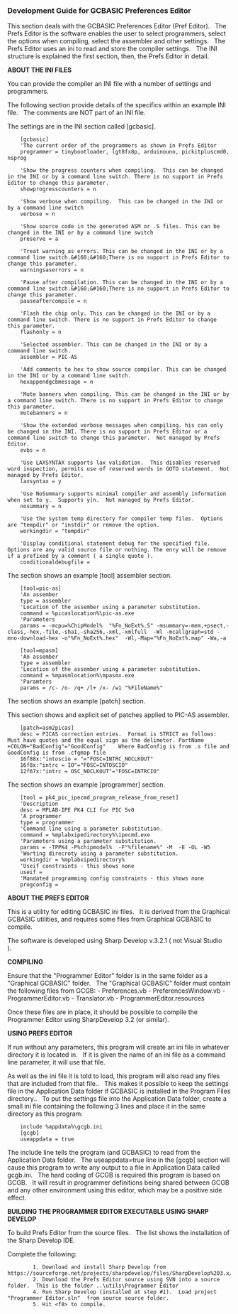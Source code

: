 <div class="section">

<div class="titlepage">

<div>

<div>

### <span id="_development_guide_for_gcbasic_preferences_editor"></span>Development Guide for GCBASIC Preferences Editor

</div>

</div>

</div>

This section deals with the GCBASIC Preferences Editor (Pref Editor).  
The Prefs Editor is the software enables the user to select programmers,
select the options when compiling, select the assembler and other
settings.   The Prefs Editor uses an ini to read and store the compiler
settings.   The INI structure is explained the first section, then, the
Prefs Editor in detail.

  

<span class="strong">**ABOUT THE INI FILES**</span>

You can provide the compiler an INI file with a number of settings and
programmers.  

The following section provide details of the specifics within an example
INI file.   The comments are NOT part of an INI file.  

The settings are in the INI section called \[gcbasic\].  

``` screen
    [gcbasic]
    'The current order of the programmers as shown in Prefs Editor
    programmer = tinybootloader, lgt8fx8p, arduinouno, pickitpluscmd0, nsprog

    'Show the progress counters when compiling.  This can be changed in the INI or by a command line switch. There is no support in Prefs Editor to change this parameter.
    showprogresscounters = n

    'Show verbose when compiling.  This can be changed in the INI or by a command line switch
    verbose = n

    'Show source code in the generated ASM or .S files. This can be changed in the INI or by a command line switch
    preserve = a

    'Treat warning as errors. This can be changed in the INI or by a command line switch.&#160;&#160;There is no support in Prefs Editor to change this parameter.
    warningsaserrors = n

    'Pause after compilation. This can be changed in the INI or by a command line switch.&#160;&#160;There is no support in Prefs Editor to change this parameter.
    pauseaftercompile = n

    'Flash the chip only. This can be changed in the INI or by a command line switch. There is no support in Prefs Editor to change this parameter.
    flashonly = n

    'Selected assembler. This can be changed in the INI or by a command line switch.
    assembler = PIC-AS

    'Add comments to hex to show source compiler. This can be changed in the INI or by a command line switch.
    hexappendgcbmessage = n

    'Mute banners when compiling. This can be changed in the INI or by a command line switch. There is no support in Prefs Editor to change this parameter.
    mutebanners = n

    'Show the extended verbose messages when compiling. his can only be changed in the INI. There is no support in Prefs Editor or a command line switch to change this parameter.  Not managed by Prefs Editor.
    evbs = n

    'Use LAXSYNTAX supports lax validation.  This disables reserved word inspection, permits use of reserved words in GOTO statement.  Not managed by Prefs Editor.
    laxsyntax = y

    'Use NoSummary supports minimal compiler and assembly information when set to y.  Supports y|n.  Not managed by Prefs Editor.
    nosummary = n

    'Use the system temp directory for compiler temp files.  Options are "tempdir" or "instdir" or remove the option.
    workingdir = "tempdir"

    'Display conditional statement debug for the specified file.  Options are any valid source file or nothing. The enry will be remove if a prefixed by a comment ( a single quote ).
    conditionaldebugfile =
```

The section shows an example \[tool\] assembler section.  

``` screen
    [tool=pic-as]
    'An assember
    type = assembler
    'Location of the assember using a parameter substitution.
    command = %picaslocation%\pic-as.exe
    'Parameters
    params = -mcpu=%ChipModel%  "%Fn_NoExt%.S" -msummary=-mem,+psect,-class,-hex,-file,-sha1,-sha256,-xml,-xmlfull  -Wl -mcallgraph=std -mno-download-hex -o"%Fn_NoExt%.hex"  -Wl,-Map="%Fn_NoExt%.map" -Wa,-a

    [tool=mpasm]
    'An assember
    type = assembler
    'Location of the assember using a parameter substitution.
    command = %mpasmlocation%\mpasmx.exe
    'Paramters
    params = /c- /o- /q+ /l+ /x- /w1 "%FileName%"
```

The section shows an example \[patch\] section.

This section shows and explicit set of patches applied to PIC-AS
assembler.

``` screen
    [patch=asm2picas]
    desc = PICAS correction entries.  Format is STRICT as follows:  Must have quotes and the equal sign as the delimeter. PartName +COLON+"BadConfig"="GoodConfig"    Where BadConfig is from .s file and GoodConfig is from .cfgmap file
    16f88x:"intoscio = "="FOSC=INTRC_NOCLKOUT"
    16f8x:"intrc = IO"="FOSC=INTOSCIO"
    12f67x:"intrc = OSC_NOCLKOUT"="FOSC=INTRCIO"
```

The section shows an example \[programmer\] section.  

``` screen
    [tool = pk4_pic_ipecmd_program_release_from_reset]
    'Description
    desc = MPLAB-IPE PK4 CLI for PIC 5v0
    'A programmer
    type = programmer
    'Command line using a parameter substitution.
    command = %mplabxipedirectory%\ipecmd.exe
    'Parameters using a parameter substitution.
    params = -TPPK4 -P%chipmodel%  -F"%filename%" -M  -E -OL -W5
    'Worting direcroty using a parameter substitution.
    workingdir = %mplabxipedirectory%
    'Useif constraints - this shows none
    useif =
    'Mandated programming config constraints - this shows none
    progconfig =
```

<span class="strong">**ABOUT THE PREFS EDITOR**</span>

This is a utility for editing GCBASIC ini files.   It is derived from
the Graphical GCBASIC utilities, and requires some files from Graphical
GCBASIC to compile.  

The software is developed using Sharp Develop v.3.2.1 ( not Visual
Studio ).  

  

<span class="strong">**COMPILING**</span>

Ensure that the "Programmer Editor" folder is in the same folder as a
"Graphical GCBASIC" folder.   The "Graphical GCBASIC" folder must
contain the following files from GCGB: - Preferences.vb -
PreferencesWindow.vb - ProgrammerEditor.vb - Translator.vb -
ProgrammerEditor.resources

Once these files are in place, it should be possible to compile the
Programmer Editor using SharpDevelop 3.2 (or similar).

  

<span class="strong">**USING PREFS EDITOR**</span>

If run without any parameters, this program will create an ini file in
whatever directory it is located in.   If it is given the name of an ini
file as a command line parameter, it will use that file.  

As well as the ini file it is told to load, this program will also read
any files that are included from that file..   This makes it possible to
keep the settings file in the Application Data folder if GCBASIC is
installed in the Program Files directory..   To put the settings file
into the Application Data folder, create a small ini file containing the
following 3 lines and place it in the same directory as this program:

``` screen
    include %appdata%\gcgb.ini
    [gcgb]
    useappdata = true
```

The include line tells the program (and GCBASIC) to read from the
Application Data folder.   The useappdata=true line in the \[gcgb\]
section will cause this program to write any output to a file in
Application Data called gcgb.ini.   The hard coding of GCGB is required
this program is based on GCGB.   It will result in programmer
definitions being shared between GCGB and any other environment using
this editor, which may be a positive side effect.

  

<span class="strong">**BUILDING THE PROGRAMMER EDITOR EXECUTABLE USING
SHARP DEVELOP**</span>

To build Prefs Editor from the source files.   The list shows the
installation of the Sharp Develop IDE.

Complete the following:

``` screen
        1. Download and install Sharp Develop from  https://sourceforge.net/projects/sharpdevelop/files/SharpDevelop%203.x/3.2/[SourceForge]
        2. Download the Prefs Editor source using SVN into a source folder.  This is the folder ..\utils\Programmer Editor
        4. Run Sharp Develop (installed at step #1).  Load project  "Programmer Editor.sln"  from source source folder.
        5. Hit <f8> to compile.
```

  
  
  
  

</div>
